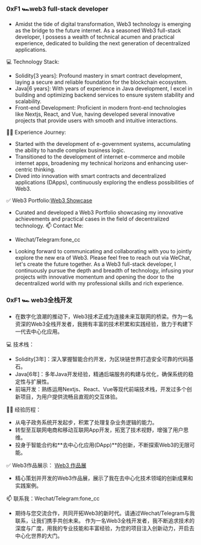 ### 0xF1 🏎web3 full-stack developer


- Amidst the tide of digital transformation, Web3 technology is emerging as the bridge to the future internet. As a seasoned Web3 full-stack developer, I possess a wealth of technical acumen and practical experience, dedicated to building the next generation of decentralized applications.

💻 Technology Stack:

- Solidity[3 years]: Profound mastery in smart contract development, laying a secure and reliable foundation for the blockchain ecosystem.
- Java[6 years]: With years of experience in Java development, I excel in building and optimizing backend services to ensure system stability and scalability.
- Front-end Development: Proficient in modern front-end technologies like Nextjs, React, and Vue, having developed several innovative projects that provide users with smooth and intuitive interactions.

👨‍💻 Experience Journey:

- Started with the development of e-government systems, accumulating the ability to handle complex business logic.
- Transitioned to the development of internet e-commerce and mobile internet apps, broadening my technical horizons and enhancing user-centric thinking.
- Dived into innovation with smart contracts and decentralized applications (DApps), continuously exploring the endless possibilities of Web3.

✅ Web3 Portfolio:[Web3 Showcase](http://fone.cc "Web3 Showcase")

- Curated and developed a Web3 Portfolio showcasing my innovative achievements and practical cases in the field of decentralized technology.
📫 Contact Me:
- Wechat/Telegram:fone_cc 

- Looking forward to communicating and collaborating with you to jointly explore the new era of Web3. Please feel free to reach out via WeChat, let's create the future together.
As a Web3 full-stack developer, I continuously pursue the depth and breadth of technology, infusing your projects with innovative momentum and opening the door to the decentralized world with my professional skills and rich experience.

### 0xF1  🏎 web3全栈开发

- 在数字化浪潮的推动下，Web3技术正成为连接未来互联网的桥梁。作为一名资深的Web3全栈开发者，我拥有丰富的技术积累和实践经验，致力于构建下一代去中心化应用。

💻 技术栈：

- Solidity[3年]：深入掌握智能合约开发，为区块链世界打造安全可靠的代码基石。
- Java[6年]：多年Java开发经验，精通后端服务的构建与优化，确保系统的稳定性与扩展性。
- 前端开发：熟练运用Nextjs、React、Vue等现代前端技术栈，开发过多个创新项目，为用户提供流畅且直观的交互体验。

👨‍💻 经验历程：

- 从电子政务系统开发起步，积累了处理复杂业务逻辑的能力。
- 转型至互联网电商和移动互联网App开发，拓宽了技术视野，增强了用户思维。
- 投身于智能合约和**去中心化应用(DApp)**的创新，不断探索Web3的无限可能。
  
✅ Web3作品展示：
[Web3 作品展](http://fone.cc "Web3 作品展")

- 精心策划并开发的Web3作品展，展示了我在去中心化技术领域的创新成果和实践案例。
  
📫 联系我：Wechat/Telegram:fone_cc

- 期待与您交流合作，共同开拓Web3的新时代。请通过Wechat/Telegram与我联系，让我们携手共创未来。
作为一名Web3全栈开发者，我不断追求技术的深度与广度，用我的专业技能和丰富经验，为您的项目注入创新动力，开启去中心化世界的大门。
 
<!--
**imminer668/imminer668** is a ✨ _special_ ✨ repository because its `README.md` (this file) appears on your GitHub profile.
- 🏎 web3 full-stack developer.
- 💻 technology stack：Solidity[3ys],Java[6ys],Front-end[Familiar with a range of technologies such as Nextjs ,React,Vue].
- 👨‍💻 experience：4ys of e-government software development =>5ys of Internet and App development =>3ys of Dapp development.
- ✅ Web3 Showcase: [Web3 Showcase](http://fone.cc "Web3 Showcase")
- 📫 How to reach me: Wechat/Telegram:fone_cc 
- 👯 I’m looking to collaborate on web3.

- 🏎 web3全栈开发攻城狮
- 💻 技术栈：Solidity[3年],Java[6年],Front-end[使用Nextjs ,React,Vue开发过几个项目]
- 👨‍💻 经验：电子政务 =>互联网电商和移动互联网App => 智能合约去中心化应用
- ✅ Web3作品展: [Web3 作品展](http://fone.cc "Web3 作品展")
- 📫 联系我: Wechat/Telegram:fone_cc

Here are some ideas to get you started:
- 🔭 I’m currently working on web3 industry
- 🌱 I’m currently learning ...
- 👯 I’m looking to collaborate on ...
- 🤔 I’m looking for help with ...
- 💬 Ask me about ...
- 📫 How to reach me: ...
- 😄 Pronouns: ...
- ⚡ Fun fact: ...
-->
